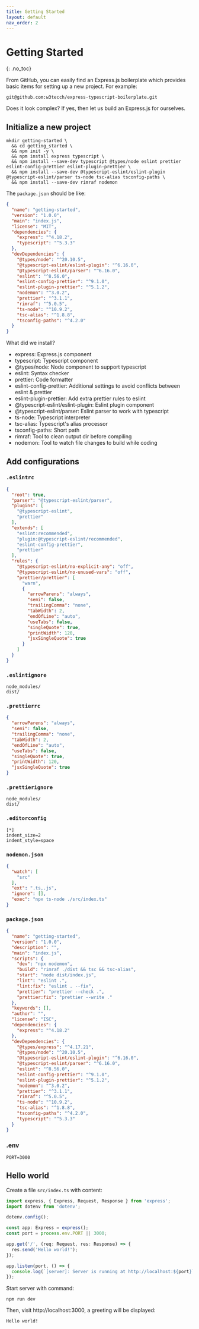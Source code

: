 ```yaml
---
title: Getting Started
layout: default
nav_order: 2
---
```


# Getting Started

{: .no_toc}

From GitHub, you can easily find an Express.js boilerplate which provides basic items for setting up a new project. For
example:

```
git@github.com:w3tecch/express-typescript-boilerplate.git
```

Does it look complex? If yes, then let us build an Express.js for ourselves.

## Initialize a new project

```shell
mkdir getting-started \
  && cd getting_started \
  && npm init -y \
  && npm install express typescript \
  && npm install --save-dev typescript @types/node eslint prettier eslint-config-prettier eslint-plugin-prettier \
  && npm install --save-dev @typescript-eslint/eslint-plugin @typescript-eslint/parser ts-node tsc-alias tsconfig-paths \
  && npm install --save-dev rimraf nodemon
```

The `package.json` should be like:

```json
{
  "name": "getting-started",
  "version": "1.0.0",
  "main": "index.js",
  "license": "MIT",
  "dependencies": {
    "express": "^4.18.2",
    "typescript": "^5.3.3"
  },
  "devDependencies": {
    "@types/node": "^20.10.5",
    "@typescript-eslint/eslint-plugin": "^6.16.0",
    "@typescript-eslint/parser": "^6.16.0",
    "eslint": "^8.56.0",
    "eslint-config-prettier": "^9.1.0",
    "eslint-plugin-prettier": "^5.1.2",
    "nodemon": "^3.0.2",
    "prettier": "^3.1.1",
    "rimraf": "^5.0.5",
    "ts-node": "^10.9.2",
    "tsc-alias": "^1.8.8",
    "tsconfig-paths": "^4.2.0"
  }
}

```

What did we install?

* express: Express.js component
* typescript: Typescript component
* @types/node: Node component to support typescript
* eslint: Syntax checker
* prettier: Code formatter
* eslint-config-prettier: Additional settings to avoid conflicts between eslint & prettier
* eslint-plugin-prettier: Add extra prettier rules to eslint
* @typescript-eslint/eslint-plugin: Eslint plugin component
* @typescript-eslint/parser: Eslint parser to work with typescript
* ts-node: Typescript interpreter
* tsc-alias: Typescript's alias processor
* tsconfig-paths: Short path
* rimraf: Tool to clean output dir before compiling
* nodemon: Tool to watch file changes to build while coding

## Add configurations

### `.eslintrc`

```json
{
  "root": true,
  "parser": "@typescript-eslint/parser",
  "plugins": [
    "@typescript-eslint",
    "prettier"
  ],
  "extends": [
    "eslint:recommended",
    "plugin:@typescript-eslint/recommended",
    "eslint-config-prettier",
    "prettier"
  ],
  "rules": {
    "@typescript-eslint/no-explicit-any": "off",
    "@typescript-eslint/no-unused-vars": "off",
    "prettier/prettier": [
      "warn",
      {
        "arrowParens": "always",
        "semi": false,
        "trailingComma": "none",
        "tabWidth": 2,
        "endOfLine": "auto",
        "useTabs": false,
        "singleQuote": true,
        "printWidth": 120,
        "jsxSingleQuote": true
      }
    ]
  }
}
```

### `.eslintignore`

```ignore
node_modules/
dist/
```

### `.prettierrc`

```json
{
  "arrowParens": "always",
  "semi": false,
  "trailingComma": "none",
  "tabWidth": 2,
  "endOfLine": "auto",
  "useTabs": false,
  "singleQuote": true,
  "printWidth": 120,
  "jsxSingleQuote": true
}
```

### `.prettierignore`

```ignore
node_modules/
dist/
```

### `.editorconfig`

```text
[*]
indent_size=2
indent_style=space
```

### `nodemon.json`

```json
{
  "watch": [
    "src"
  ],
  "ext": ".ts,.js",
  "ignore": [],
  "exec": "npx ts-node ./src/index.ts"
}
```

### `package.json`

```json
{
  "name": "getting-started",
  "version": "1.0.0",
  "description": "",
  "main": "index.js",
  "scripts": {
    "dev": "npx nodemon",
    "build": "rimraf ./dist && tsc && tsc-alias",
    "start": "node dist/index.js",
    "lint": "eslint .",
    "lint:fix": "eslint . --fix",
    "prettier": "prettier --check .",
    "prettier:fix": "prettier --write ."
  },
  "keywords": [],
  "author": "",
  "license": "ISC",
  "dependencies": {
    "express": "^4.18.2"
  },
  "devDependencies": {
    "@types/express": "^4.17.21",
    "@types/node": "^20.10.5",
    "@typescript-eslint/eslint-plugin": "^6.16.0",
    "@typescript-eslint/parser": "^6.16.0",
    "eslint": "^8.56.0",
    "eslint-config-prettier": "^9.1.0",
    "eslint-plugin-prettier": "^5.1.2",
    "nodemon": "^3.0.2",
    "prettier": "^3.1.1",
    "rimraf": "^5.0.5",
    "ts-node": "^10.9.2",
    "tsc-alias": "^1.8.8",
    "tsconfig-paths": "^4.2.0",
    "typescript": "^5.3.3"
  }
}
```

### .env

```properties
PORT=3000
```

## Hello world

Create a file `src/index.ts` with content:

```typescript
import express, { Express, Request, Response } from 'express';
import dotenv from 'dotenv';

dotenv.config();

const app: Express = express();
const port = process.env.PORT || 3000;

app.get('/', (req: Request, res: Response) => {
  res.send('Hello world!');
});

app.listen(port, () => {
  console.log(`[server]: Server is running at http://localhost:${port}`);
});
```

Start server with command:

```shell
npm run dev
```

Then, visit http://localhost:3000, a greeting will be displayed:

```text
Hello world!
```